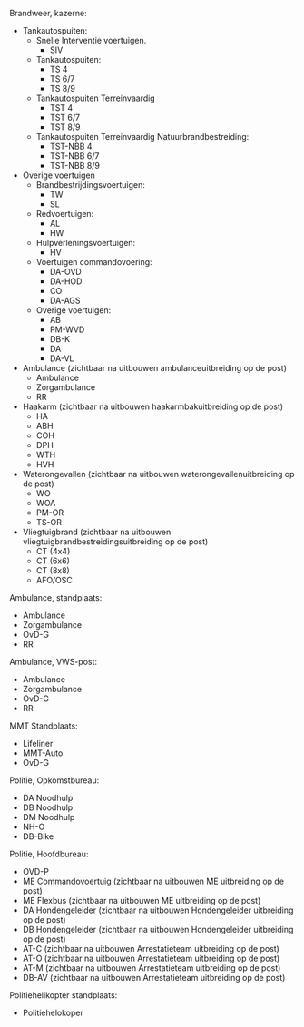 Brandweer, kazerne:

- Tankautospuiten:
    - Snelle Interventie voertuigen.
        - SIV
    - Tankautospuiten:
        - TS 4
        - TS 6/7
        - TS 8/9
    - Tankautospuiten Terreinvaardig
       - TST 4
       - TST 6/7
       - TST 8/9
    - Tankautospuiten Terreinvaardig Natuurbrandbestreiding:
        - TST-NBB 4
        - TST-NBB 6/7
        - TST-NBB 8/9
- Overige voertuigen
    - Brandbestrijdingsvoertuigen:
        - TW
        - SL
    - Redvoertuigen:
        - AL
        - HW
    - Hulpverleningsvoertuigen:
        - HV
    - Voertuigen commandovoering:
        - DA-OVD
        - DA-HOD
        - CO
        - DA-AGS
    - Overige voertuigen:
        - AB
        - PM-WVD
        - DB-K
        - DA
        - DA-VL
- Ambulance (zichtbaar na uitbouwen ambulanceuitbreiding op de post)
    - Ambulance
    - Zorgambulance
    - RR
- Haakarm (zichtbaar na uitbouwen haakarmbakuitbreiding op de post)
    - HA
    - ABH
    - COH
    - DPH
    - WTH
    - HVH
- Waterongevallen (zichtbaar na uitbouwen waterongevallenuitbreiding op de post)
    - WO
    - WOA
    - PM-OR
    - TS-OR
- Vliegtuigbrand (zichtbaar na uitbouwen vliegtuigbrandbestreidingsuitbreiding op de post)
    - CT (4x4)
    - CT (6x6)
    - CT (8x8)
    - AFO/OSC

Ambulance, standplaats:

- Ambulance
- Zorgambulance
- OvD-G
- RR

Ambulance, VWS-post:

- Ambulance
- Zorgambulance
- OvD-G
- RR

MMT Standplaats:

- Lifeliner
- MMT-Auto
- OvD-G

Politie, Opkomstbureau:

- DA Noodhulp
- DB Noodhulp
- DM Noodhulp
- NH-O
- DB-Bike

Politie, Hoofdbureau:

- OVD-P
- ME Commandovoertuig (zichtbaar na uitbouwen ME uitbreiding op de post)
- ME Flexbus (zichtbaar na uitbouwen ME uitbreiding op de post)
- DA Hondengeleider (zichtbaar na uitbouwen Hondengeleider uitbreiding op de post)
- DB Hondengeleider (zichtbaar na uitbouwen Hondengeleider uitbreiding op de post)
- AT-C (zichtbaar na uitbouwen Arrestatieteam uitbreiding op de post)
- AT-O (zichtbaar na uitbouwen Arrestatieteam uitbreiding op de post)
- AT-M (zichtbaar na uitbouwen Arrestatieteam uitbreiding op de post)
- DB-AV (zichtbaar na uitbouwen Arrestatieteam uitbreiding op de post)

Politiehelikopter standplaats:

- Politiehelokoper
